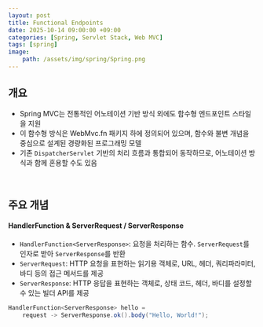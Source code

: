 ```yaml
---
layout: post
title: Functional Endpoints
date: 2025-10-14 09:00:00 +09:00
categories: [Spring, Servlet Stack, Web MVC]
tags: [spring]
image:
    path: /assets/img/spring/Spring.png
---
```


## 개요

- Spring MVC는 전통적인 어노테이션 기반 방식 외에도 함수형 엔드포인트 스타일을 지원
- 이 함수형 방식은 WebMvc.fn 패키지 하에 정의되어 있으며, 함수와 불변 개념을 중심으로 설계된 경량화된 프로그래밍 모델
- 기존 `DispatcherServlet` 기반의 처리 흐름과 통합되어 동작하므로, 어노테이션 방식과 함께 혼용할 수도 있음

<br>

## 주요 개념

#### HandlerFunction & ServerRequest / ServerResponse

- `HandlerFunction<ServerResponse>`: 요청을 처리하는 함수. `ServerRequest`를 인자로 받아 `ServerResponse`를 반환
- `ServerRequest`: HTTP 요청을 표현하는 읽기용 객체로, URL, 헤더, 쿼리파라미터, 바디 등의 접근 메서드를 제공
- `ServerResponse`: HTTP 응답을 표현하는 객체로, 상태 코드, 헤더, 바디를 설정할 수 있는 빌더 API를 제공

```java
HandlerFunction<ServerResponse> hello = 
    request -> ServerResponse.ok().body("Hello, World!");
```

<br>